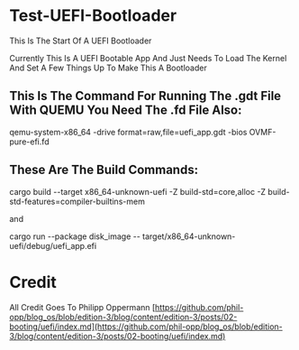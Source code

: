# Test-UEFI-Bootloader
This Is The Start Of A UEFI Bootloader 

Currently This Is A UEFI Bootable App And Just Needs To Load The Kernel And Set A Few Things Up To Make This A Bootloader

## This Is The Command For Running The .gdt File With QUEMU You Need The .fd File Also:

qemu-system-x86_64 -drive format=raw,file=uefi_app.gdt -bios OVMF-pure-efi.fd


## These Are The Build Commands:

cargo build --target x86_64-unknown-uefi -Z build-std=core,alloc -Z build-std-features=compiler-builtins-mem

and

cargo run --package disk_image -- target/x86_64-unknown-uefi/debug/uefi_app.efi


# Credit
All Credit Goes To Philipp Oppermann 
[https://github.com/phil-opp/blog_os/blob/edition-3/blog/content/edition-3/posts/02-booting/uefi/index.md](https://github.com/phil-opp/blog_os/blob/edition-3/blog/content/edition-3/posts/02-booting/uefi/index.md)
